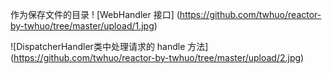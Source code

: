 作为保存文件的目录
! [WebHandler 接口] (https://github.com/twhuo/reactor-by-twhuo/tree/master/upload/1.jpg)

![DispatcherHandler类中处理请求的 handle 方法] (https://github.com/twhuo/reactor-by-twhuo/tree/master/upload/2.jpg)
